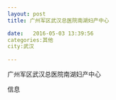 ```yaml
--- 
layout: post 
title: 广州军区武汉总医院南湖妇产中心

date:   2016-05-03 13:39:56 
categories:其他  
city:武汉
  
--- 
```

   
广州军区武汉总医院南湖妇产中心

信息

